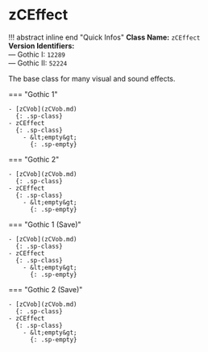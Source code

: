 # zCEffect

!!! abstract inline end "Quick Infos"
    **Class Name:** `zCEffect`<br/>
    **Version Identifiers:**<br />
    — Gothic I: `12289`<br/>
    — Gothic II: `52224`

The base class for many visual and sound effects.

=== "Gothic 1"

    - [zCVob](zCVob.md)
      {: .sp-class}
    - zCEffect
      {: .sp-class}
        - &lt;empty&gt;
          {: .sp-empty}

=== "Gothic 2"

    - [zCVob](zCVob.md)
      {: .sp-class}
    - zCEffect
      {: .sp-class}
        - &lt;empty&gt;
          {: .sp-empty}

=== "Gothic 1 (Save)"

    - [zCVob](zCVob.md)
      {: .sp-class}
    - zCEffect
      {: .sp-class}
        - &lt;empty&gt;
          {: .sp-empty}

=== "Gothic 2 (Save)"

    - [zCVob](zCVob.md)
      {: .sp-class}
    - zCEffect
      {: .sp-class}
        - &lt;empty&gt;
          {: .sp-empty}
